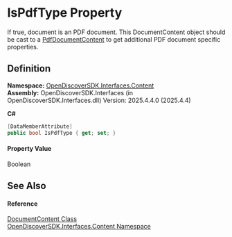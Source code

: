 # IsPdfType Property


If true, document is an PDF document. This DocumentContent object should be cast to a <a href="3bd6de6c-0baa-4567-da66-9d3eb1cf9ea0">PdfDocumentContent</a> to get additional PDF document specific properties.



## Definition
**Namespace:** <a href="79f11d04-c275-b915-db5b-ab2227989555">OpenDiscoverSDK.Interfaces.Content</a>  
**Assembly:** OpenDiscoverSDK.Interfaces (in OpenDiscoverSDK.Interfaces.dll) Version: 2025.4.4.0 (2025.4.4)

**C#**
``` C#
[DataMemberAttribute]
public bool IsPdfType { get; set; }
```



#### Property Value
Boolean

## See Also


#### Reference
<a href="8e86a5a1-9129-b079-8605-f7fa3f3a1f21">DocumentContent Class</a>  
<a href="79f11d04-c275-b915-db5b-ab2227989555">OpenDiscoverSDK.Interfaces.Content Namespace</a>  
